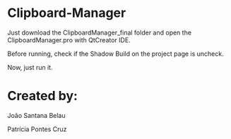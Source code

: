 # Clipboard-Manager

Just download the ClipboardManager_final folder and open the ClipboardManager.pro with 
QtCreator IDE.

Before running, check if the Shadow Build on the project page is uncheck.

Now, just run it.

# Created by:
João Santana Belau

Patrícia Pontes Cruz
